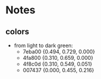 # Notes

## colors

- from light to dark green:
  - 7eba00 {0.494, 0.729, 0.000}
  - 4fa800 {0.310, 0.659, 0.000}
  - 4f8c0d {0.310, 0.549, 0.051}
  - 007437 {0.000, 0.455, 0.216}